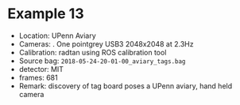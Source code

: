 # Example 13

- Location: UPenn Aviary
- Cameras:
   . One pointgrey USB3 2048x2048 at 2.3Hz
- Calibration: radtan using ROS calibration tool
- Source bag: ``2018-05-24-20-01-00_aviary_tags.bag``
- detector: MIT
- frames: 681
- Remark: discovery of tag board poses a UPenn aviary, hand held camera


